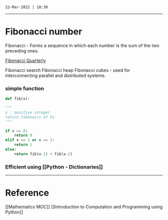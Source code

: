 `22-Mar-2022 | 10:30`


---
# Fibonacci number

Fibonacci - Forms a sequence in which  each number is the sum of the two preceding ones.

[Fibonacci Quarterly](https://www.fq.math.ca)

Fibonacci search
Fibonacci heap
Fibonacci cubes - used for interconnecting parallel and distributed systems. 

### simple function

```py
def fib(x):

"""
x : positive integer
return fibonacci of Fx
"""

if x == 0:
	return 0
elif x == 1 or x == 2:
	return 1
else:
	return fib(x-1) + fib(x-2)
```

### Efficient using [[Python - Dictionaries]]

---
# Reference


[[Mathematics MOC]]
[[Introduction to Computation and Programming using Python]]